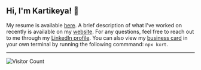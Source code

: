 ## Hi, I'm Kartikeya! 🤩

My resume is available [here](https://kxrt.me/Kartikeya_Resume.pdf). A brief description of what I've worked on recently is available on my [website](https://kxrt.me). For any questions, feel free to reach out to me through my [LinkedIn profile](https://www.linkedin.in/in/kvrtikeya). You can also view my [business card](https://github.com/kxrt/business-card) in your own terminal by running the following commmand: `npx kxrt`.

---
![Visitor Count](https://komarev.com/ghpvc/?username=kxrt&label=Profile%20views&color=0e75b6&style=flat)
